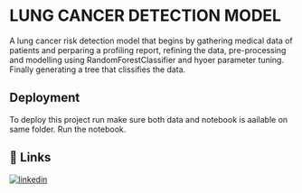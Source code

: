 
# LUNG CANCER DETECTION MODEL

A lung cancer risk detection model that begins by gathering medical data of patients and perparing a profiling report, refining the data, pre-processing and modelling using RandomForestClassifier and hyoer parameter tuning. 
Finally generating a tree that clissifies the data. 


## Deployment

To deploy this project run make sure both data and notebook is aailable on same folder. Run the notebook.


## 🔗 Links

[![linkedin](https://img.shields.io/badge/linkedin-0A66C2?style=for-the-badge&logo=linkedin&logoColor=white)](www.linkedin.com/in/pratiksuchak)


